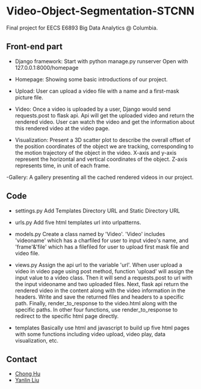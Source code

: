 # Video-Object-Segmentation-STCNN

Final project for EECS E6893 Big Data Analytics @ Columbia.
 

## Front-end part

- Django framework:
  Start with python manage.py runserver 
  Open with 127.0.0.1:8000/homepage

- Homepage:
  Showing some basic introductions of our project.

- Upload:
  User can upload a video file with a name and a first-mask picture file.

- Video:
  Once a video is uploaded by a user, Django would send requests.post to flask api. Api  will get the uploaded video and return the rendered video. User can watch the video and get the information about this rendered video at the video page.

- Visualization:
  Present a 3D scatter plot to describe the overall offset of the position coordinates of the object we are tracking, corresponding to the motion trajectory of the object in the video. X-axis and y-axis represent the horizontal and vertical coordinates of the object. 
Z-axis represents time, in unit of each frame.

-Gallery:
  A gallery presenting all the cached rendered videos in our project.


## Code

- settings.py
  Add Templates Directory URL and Static Directory URL

- urls.py
  Add five html templates url into urlpatterns.

- models.py
  Create a class named by 'Video'. 'Video' includes 'videoname' which has a charfiled for user to input video's name, and 'frame'&'file' which has a filefiled for user to upload first mask file and video file. 

- views.py
  Assign the api url to the variable 'url'.
  When user upload a video in video page using post method, function 'upload' will assign the input value to a video class. Then it will send a requests.post to url with the input videoname and two uploaded files. Next, flask api return the rendered video in the content along with the video information in the headers. Write and save the returned files and headers to a specific path. Finally, render_to_response to the video.html along with the specific paths.
  In other four functions, use render_to_response to redirect to the specific html page directly.

- templates
  Basically use html and javascript to build up five html pages with some functions including video upload, video play, data visualization, etc.

## Contact

- [Chong Hu](ch3467@columbia.edu)
- [Yanlin Liu](yl4238@columbia.edu)